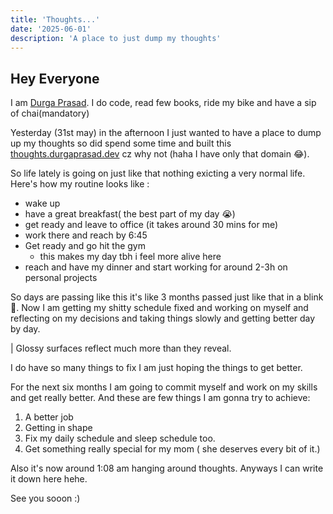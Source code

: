 ```yaml
---
title: 'Thoughts...'
date: '2025-06-01'
description: 'A place to just dump my thoughts'
---
```


## Hey Everyone

I am [Durga Prasad](https://x.com/obito_twt/). I do code, read few books, ride my bike and have a sip of chai(mandatory)

Yesterday (31st may) in the afternoon I just wanted to have a place to dump up my thoughts so did spend some time and built this [thoughts.durgaprasad.dev](https://thoughts.durgaprasad.dev) cz why not (haha I have only that domain 😂).

So life lately is going on just like that nothing exicting a very normal life. Here's how my routine looks like :

- wake up
- have a great breakfast( the best part of my day 😭)
- get ready and leave to office (it takes around 30 mins for me)
- work there and reach by 6:45
- Get ready and go hit the gym
  - this makes my day tbh i feel more alive here
- reach and have my dinner and start working for around 2-3h on personal projects

So days are passing like this it's like 3 months passed just like that in a blink🫠. Now I am getting my shitty schedule fixed and working on myself and reflecting on my decisions and taking things slowly and getting better day by day.

| Glossy surfaces reflect much more than they reveal.

I do have so many things to fix I am just hoping the things to get better.

For the next six months I am going to commit myself and work on my skills and get really better. And these are few things I am gonna try to achieve:

1. A better job
2. Getting in shape
3. Fix my daily schedule and sleep schedule too.
4. Get something really special for my mom ( she deserves every bit of it.)

Also it's now around 1:08 am hanging around thoughts. Anyways I can write it down here hehe.

See you sooon :)
